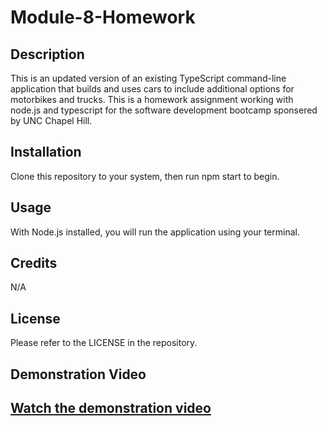 # Module-8-Homework

## Description

This is an updated version of an existing TypeScript command-line application that builds and uses cars to include additional options for motorbikes and trucks.
This is a homework assignment working with node.js and typescript for the software development bootcamp sponsered by UNC Chapel Hill.

## Installation

Clone this repository to your system, then run npm start to begin.

## Usage

With Node.js installed, you will run the application using your terminal.

## Credits

N/A

## License

Please refer to the LICENSE in the repository.


## Demonstration Video

[Watch the demonstration video](https://drive.google.com/drive/home?dmr=1&ec=wgc-drive-hero-gotohttps://drive.google.com/file/d/1GBdFnkdQZT-TY4Dv30hPHL1otLMY5wyk/view?usp=sharing)
---